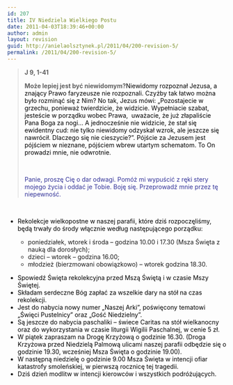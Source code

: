 ```yaml
---
id: 207
title: IV Niedziela Wielkiego Postu
date: 2011-04-03T18:39:46+00:00
author: admin
layout: revision
guid: http://anielaolsztynek.pl/2011/04/200-revision-5/
permalink: /2011/04/200-revision-5/
---
```

> **J 9, 1-41**
> 
> **Może lepiej jest być niewidomym?**<span style="color: #000000;">Niewidomy rozpoznał Jezusa, a znający Prawo faryzeusze nie rozpoznali. Czyżby tak łatwo można było rozminąć się z Nim? No tak, Jezus mówi: &#8222;Pozostajecie w grzechu, ponieważ twierdzicie, że widzicie. Wypełniacie szabat, jesteście w porządku wobec Prawa,  uważacie, że już złapaliście Pana Boga za nogi&#8230; A jednocześnie nie widzicie, że stał się ewidentny cud: nie tylko niewidomy odzyskał wzrok, ale jeszcze się nawrócił. Dlaczego się nie cieszycie?&#8221;. Pójście za Jezusem jest pójściem w nieznane, pójściem wbrew utartym schematom. To On prowadzi mnie, nie odwrotnie. </span>
> 
> <span style="color: #000000;"> </span>
> 
> <span style="color: #333399;">Panie, proszę Cię o dar odwagi. Pomóż mi wypuścić z ręki stery mojego życia i oddać je Tobie. Boję się. Przeprowadź mnie przez tę niepewność. </span>

<span style="color: #333399;"> </span>

  * <span style="color: #000000;">Rekolekcje wielkopostne w naszej parafii, które dziś rozpoczęliśmy, będą trwały do środy włącznie według następującego porządku:  
    
    <ul>
      <li>
        poniedziałek, wtorek i środa &#8211; godzina 10.00 i 17.30 (Msza Święta z nauką dla dorosłych);
      </li>
      <li>
        dzieci &#8211; wtorek &#8211; godzina 16.00;
      </li>
      <li>
        młodzież (bierzmowani obowiązkowo) &#8211; wtorek godzina 18.30.
      </li>
    </ul>
    
    <p>
      </span></li> 
      
      <li>
        <span style="color: #000000;">Spowiedź Święta rekolekcyjna przed Mszą Świętą i w czasie Mszy Świętej.</span>
      </li>
      <li>
        <span style="color: #000000;">Składam serdeczne Bóg zapłać za wszelkie dary na stół na czas rekolekcji.</span>
      </li>
      <li>
        <span style="color: #000000;">Jest do nabycia nowy numer &#8222;Naszej Arki&#8221;, poświęcony tematowi &#8222;Święci Pustelnicy&#8221; oraz &#8222;Gość Niedzielny&#8221;.</span>
      </li>
      <li>
        <span style="color: #000000;">Są jeszcze do nabycia paschaliki &#8211; świece Caritas na stół wielkanocny oraz do wykorzystania w czasie liturgii Wigilii Paschalnej, w cenie 5 zł.</span>
      </li>
      <li>
        <span style="color: #000000;">W piątek zapraszam na Drogę Krzyżową o godzinie 16.30. (Droga Krzyżowa przed Niedzielą Palmową ulicami naszej parafii odbędzie się o godzinie 19.30, wcześniej Msza Święta o godzinie 19.00).</span>
      </li>
      <li>
        <span style="color: #000000;">W następną niedzielę o godzinie 9.00 Msza Święta w intencji ofiar katastrofy smoleńskiej, w pierwszą rocznicę tej tragedii.</span>
      </li>
      <li>
        <span style="color: #000000;">Dziś dzień modlitw w intencji kierowców i wszystkich podróżujących.</span>
      </li></ul>